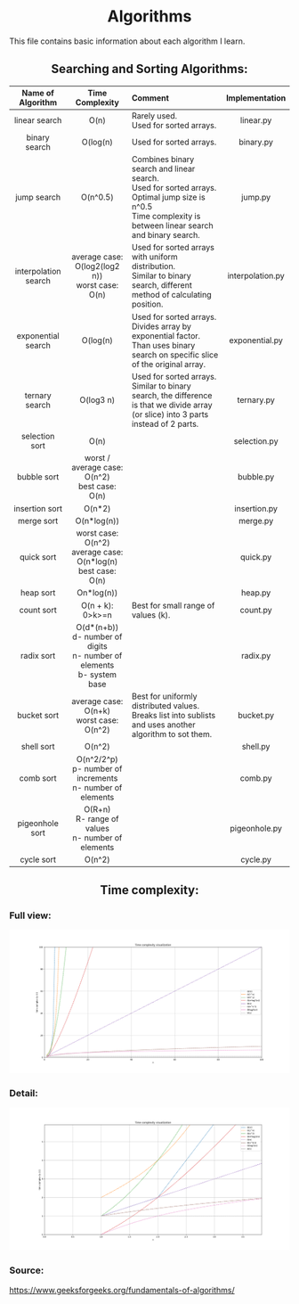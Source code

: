 <h1 align="center"> Algorithms </h1>
This file contains basic information about each algorithm I learn.

<h2 align='center'> Searching and Sorting Algorithms: </h2>  

|Name of Algorithm|Time Complexity|Comment|Implementation|
|:---------------:|:-------------:|:------|:------------:|
|linear search|O(n)|Rarely used.<br>Used for sorted arrays.|linear.py|
|binary search|O(log(n)|Used for sorted arrays.|binary.py|
|jump search|O(n^0.5)|Combines binary search and linear search.<br>Used for sorted arrays.<br>Optimal jump size is n^0.5<br>Time complexity is between linear search and binary search.|jump.py|
|interpolation search|average case: O(log2(log2 n))<br>worst case: O(n) |Used for sorted arrays with uniform distribution.<br>Similar to binary search, different method of calculating position.|interpolation.py|
|exponential search|O(log(n)|Used for sorted arrays.<br>Divides array by exponential factor. Than uses binary search on specific slice of the original array.|exponential.py|
|ternary search|O(log3 n)|Used for sorted arrays.<br>Similar to binary search, the difference is that we divide array (or slice) into 3 parts instead of 2 parts.|ternary.py|
|selection sort|O(n)| |selection.py|
|bubble sort|worst / average case: O(n^2)<br>best case: O(n)| |bubble.py|
|insertion sort|O(n*2)| |insertion.py|
|merge sort|O(n*log(n))| |merge.py|
|quick sort|worst case: O(n^2)<br>average case: O(n*log(n)<br>best case: O(n)| |quick.py|
|heap sort|On*log(n))| |heap.py|
|count sort|O(n + k): 0>k>=n|Best for small range of values (k).|count.py|
|radix sort|O(d*(n+b))<br>d- number of digits<br>n- number of elements<br>b- system base| |radix.py|
|bucket sort|average case: O(n+k)<br>worst case: O(n^2)|Best for uniformly distributed values.<br>Breaks list into sublists and uses another algorithm to sot them.|bucket.py|
|shell sort|O(n^2)| |shell.py|
|comb sort|O(n^2/2^p)<br>p- number of increments<br>n- number of elements| |comb.py|
|pigeonhole sort|O(R+n)<br>R- range of values<br>n- number of elements| |pigeonhole.py|
|cycle sort|O(n^2)| |cycle.py|

<h2 align='center'> Time complexity: </h2>

### Full view: 
![full view](https://raw.githubusercontent.com/FilipM13/algorithms/main/time%20complexity.png "Full view")
### Detail:
![detail](https://raw.githubusercontent.com/FilipM13/algorithms/main/time%20complexity%20close%20up.png "detail")

### Source:
https://www.geeksforgeeks.org/fundamentals-of-algorithms/